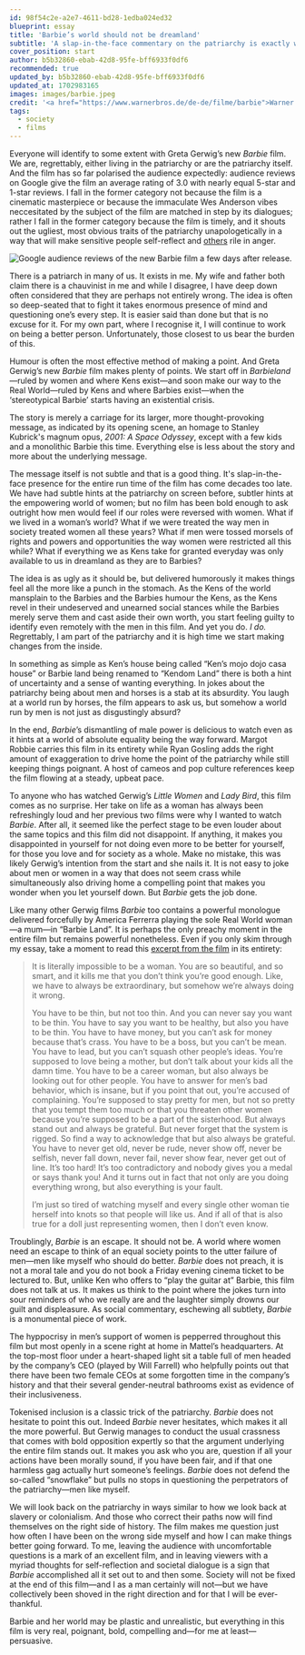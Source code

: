 ```yaml
---
id: 98f54c2e-a2e7-4611-bd28-1edba024ed32
blueprint: essay
title: 'Barbie’s world should not be dreamland'
subtitle: 'A slap-in-the-face commentary on the patriarchy is exactly what we need right now.'
cover_position: start
author: b5b32860-ebab-42d8-95fe-bff6933f0df6
recommended: true
updated_by: b5b32860-ebab-42d8-95fe-bff6933f0df6
updated_at: 1702983165
images: images/barbie.jpeg
credit: '<a href="https://www.warnerbros.de/de-de/filme/barbie">Warner Bros</a>'
tags:
  - society
  - films
---
```

Everyone will identify to some extent with Greta Gerwig’s new *Barbie* film. We are, regrettably, either living in the patriarchy or are the patriarchy itself. And the film has so far polarised the audience expectedly: audience reviews on Google give the film an average rating of 3.0 with nearly equal 5-star and 1-star reviews. I fall in the former category not because the film is a cinematic masterpiece or because the immaculate Wes Anderson vibes neccesitated by the subject of the film are matched in step by its dialogues; rather I fall in the former category because the film is timely, and it shouts out the ugliest, most obvious traits of the patriarchy unapologetically in a way that will make sensitive people self-reflect and [others](https://www.youtube.com/watch?v=ynU-wVdesr0) rile in anger.

![Google audience reviews of the new Barbie film a few days after release.](/assets/images/barbie-reviews.png)

There is a patriarch in many of us. It exists in me. My wife and father both claim there is a chauvinist in me and while I disagree, I have deep down often considered that they are perhaps not entirely wrong. The idea is often so deep-seated that to fight it takes enormous presence of mind and questioning one’s every step. It is easier said than done but that is no excuse for it. For my own part, where I recognise it, I will continue to work on being a better person. Unfortunately, those closest to us bear the burden of this.

Humour is often the most effective method of making a point. And Greta Gerwig’s new *Barbie* film makes plenty of points. We start off in *Barbieland*—ruled by women and where Kens exist—and soon make our way to the Real World—ruled by Kens and where Barbies exist—when the ‘stereotypical Barbie’ starts having an existential crisis.

The story is merely a carriage for its larger, more thought-provoking message, as indicated by its opening scene, an homage to Stanley Kubrick's magnum opus, *2001: A Space Odyssey*, except with a few kids and a monolithic Barbie this time. Everything else is less about the story and more about the underlying message.

The message itself is not subtle and that is a good thing. It's slap-in-the-face presence for the entire run time of the film has come decades too late. We have had subtle hints at the patriarchy on screen before, subtler hints at the empowering world of women; but no film has been bold enough to ask outright how men would feel if our roles were reversed with women. What if we lived in a woman’s world? What if we were treated the way men in society treated women all these years? What if men were tossed morsels of rights and powers and opportunities the way women were restricted all this while? What if everything we as Kens take for granted everyday was only available to us in dreamland as they are to Barbies?

The idea is as ugly as it should be, but delivered humorously it makes things feel all the more like a punch in the stomach. As the Kens of the world mansplain to the Barbies and the Barbies humour the Kens, as the Kens revel in their undeserved and unearned social stances while the Barbies merely serve them and cast aside their own worth, you start feeling guilty to identify even remotely with the men in this film. And yet you do. *I do.* Regrettably, I am part of the patriarchy and it is high time we start making changes from the inside.

In something as simple as Ken’s house being called “Ken’s mojo dojo casa house” or Barbie land being renamed to “Kendom Land” there is both a hint of uncertainty and a sense of wanting everything. In jokes about the patriarchy being about men and horses is a stab at its absurdity. You laugh at a world run by horses, the film appears to ask us, but somehow a world run by men is not just as disgustingly absurd?

In the end, *Barbie*’s dismantling of male power is delicious to watch even as it hints at a world of absolute equality being the way forward. Margot Robbie carries this film in its entirety while Ryan Gosling adds the right amount of exaggeration to drive home the point of the patriarchy while still keeping things poignant. A host of cameos and pop culture references keep the film flowing at a steady, upbeat pace.

To anyone who has watched Gerwig’s *Little Women* and *Lady Bird*, this film comes as no surprise. Her take on life as a woman has always been refreshingly loud and her previous two films were why I wanted to watch *Barbie*. After all, it seemed like the perfect stage to be even louder about the same topics and this film did not disappoint. If anything, it makes you disappointed in yourself for not doing even more to be better for yourself, for those you love and for society as a whole. Make no mistake, this was likely Gerwig’s intention from the start and she nails it. It is not easy to joke about men or women in a way that does not seem crass while simultaneously also driving home a compelling point that makes you wonder when you let yourself down. But *Barbie* gets the job done.

Like many other Gerwig films *Barbie* too contains a powerful monologue delivered forcefully by America Ferrerra playing the sole Real World woman—a mum—in “Barbie Land”. It is perhaps the only preachy moment in the entire film but remains powerful nonetheless. Even if you only skim through my essay, take a moment to read this [excerpt from the film](https://www.latimes.com/entertainment-arts/movies/story/2023-07-23/barbie-america-ferrera-monologue) in its entirety:

> It is literally impossible to be a woman. You are so beautiful, and so smart, and it kills me that you don’t think you’re good enough. Like, we have to always be extraordinary, but somehow we’re always doing it wrong.
> 
> You have to be thin, but not too thin. And you can never say you want to be thin. You have to say you want to be healthy, but also you have to be thin. You have to have money, but you can’t ask for money because that’s crass. You have to be a boss, but you can’t be mean. You have to lead, but you can’t squash other people’s ideas. You’re supposed to love being a mother, but don’t talk about your kids all the damn time. You have to be a career woman, but also always be looking out for other people. You have to answer for men’s bad behavior, which is insane, but if you point that out, you’re accused of complaining. You’re supposed to stay pretty for men, but not so pretty that you tempt them too much or that you threaten other women because you’re supposed to be a part of the sisterhood. But always stand out and always be grateful. But never forget that the system is rigged. So find a way to acknowledge that but also always be grateful. You have to never get old, never be rude, never show off, never be selfish, never fall down, never fail, never show fear, never get out of line. It’s too hard! It’s too contradictory and nobody gives you a medal or says thank you! And it turns out in fact that not only are you doing everything wrong, but also everything is your fault.
> 
> I’m just so tired of watching myself and every single other woman tie herself into knots so that people will like us. And if all of that is also true for a doll just representing women, then I don’t even know.

Troublingly, *Barbie* is an escape. It should not be. A world where women need an escape to think of an equal society points to the utter failure of men—men like myself who should do better. *Barbie* does not preach, it is not a moral tale and you do not book a Friday evening cinema ticket to be lectured to. But, unlike Ken who offers to “play the guitar at” Barbie, this film does not talk at us. It makes us think to the point where the jokes turn into sour reminders of who we really are and the laughter simply drowns our guilt and displeasure. As social commentary, eschewing all subtlety, *Barbie* is a monumental piece of work.

The hyppocrisy in men’s support of women is pepperred throughout this film but most openly in a scene right at home in Mattel’s headquarters. At the top-most floor under a heart-shaped light sit a table full of men headed by the company’s CEO (played by Will Farrell) who helpfully points out that there have been two female CEOs at some forgotten time in the company’s history and that their several gender-neutral bathrooms exist as evidence of their inclusiveness.

Tokenised inclusion is a classic trick of the patriarchy. *Barbie* does not hesitate to point this out. Indeed *Barbie* never hesitates, which makes it all the more powerful. But Gerwig manages to conduct the usual crassness that comes with bold opposition expertly so that the argument underlying the entire film stands out. It makes you ask who you are, question if all your actions have been morally sound, if you have been fair, and if that one harmless gag actually hurt someone’s feelings. *Barbie* does not defend the so-called “snowflake” but pulls no stops in questioning the perpetrators of the patriarchy—men like myself.

We will look back on the patriarchy in ways similar to how we look back at slavery or colonialism. And those who correct their paths now will find themselves on the right side of history. The film makes me question just how often I have been on the wrong side myself and how I can make things better going forward. To me, leaving the audience with uncomfortable questions is a mark of an excellent film, and in leaving viewers with a myriad thoughts for self-reflection and societal dialogue is a sign that *Barbie* accomplished all it set out to and then some. Society will not be fixed at the end of this film—and I as a man certainly will not—but we have collectively been shoved in the right direction and for that I will be ever-thankful.

Barbie and her world may be plastic and unrealistic, but everything in this film is very real, poignant, bold, compelling and—for me at least—persuasive.